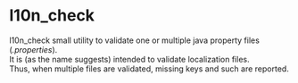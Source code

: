 # l10n_check

l10n_check small utility to validate one or multiple java property files (_.properties_).  
It is (as the name suggests) intended to validate localization files.  
Thus, when multiple files are validated, missing keys and such are reported.
